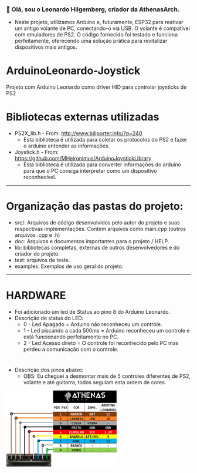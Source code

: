 ### :wolf: Olá, sou o Leonardo Hilgemberg, criador da AthenasArch.
- Neste projeto, utilizamos Arduino e, futuramente, ESP32 para reativar um antigo volante de PC, conectando-o via USB. O volante é compatível com emuladores de PS2. O código fornecido foi testado e funciona perfeitamente, oferecendo uma solução prática para revitalizar dispositivos mais antigos.

#

# ArduinoLeonardo-Joystick
Projeto com Arduino Leonardo como driver HID para controlar joysticks de PS2

# Bibliotecas externas utilizadas
- PS2X_lib.h - From: http://www.billporter.info/?p=240
  - Esta biblioteca é utilizada para coletar os protocolos do PS2 e fazer o arduino entender as informações.
- Joystick.h - From: https://github.com/MHeironimus/ArduinoJoystickLibrary
  - Esta biblioteca é utilizada para converter informações do arduino para que o PC consiga interpretar como um dispositivo reconhecível.

---

# Organização das pastas do projeto:
- src/: Arquivos de código desenvolvidos pelo autor do projeto e suas respectivas implementações.
        Contem arquivos como main.cpp (outros arquivos .cpp e .h)
- doc: Arquivos e documentos importantes para o projeto / HELP.
- lib: bibliotecas completas, externas de outros desenvolvedores e do criador do projeto.
- test: arquivos de teste.
- examples: Exemplos de uso geral do projeto.

---

# HARDWARE

- Foi adicionado um led de Status ao pino 8 do Arduino Leonardo.
- Descrição de status do LED:
  - 0 - Led Apagado = Arduino não reconheceu um controle.
  - 1 - Led piscando a cada 500ms = Arduino reconheceu um controle e está funcionando perfeitamente no PC.
  - 2 - Led Acesso direto = O controle foi reconhecido pelo PC mas perdeu a comunicação com o controle. 

#
- Descrição dos pinos abaixo:
  - OBS: Eu cheguei a desmontar mais de 5 controles diferentes de PS2, volante e até guitarra, todos seguiam esta ordem de cores.

<div>
  <a href="https://youtube.com/shorts/N5RL5DKm5p0?feature=share" target="_blank"><img width="60%" src="https://github.com/AthenasArch/ArduinoLeonardo-Joystick/blob/d26b65ddf5c984d6bf9a3b7a06d35c673a465b63/doc/pinout_joystick.png" target="_blank"></a> 
</div>  
<!-- END  -->

